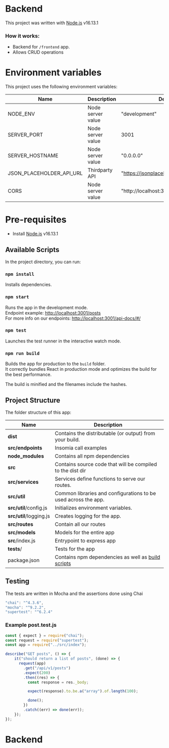 # Backend

This project was written with [Node.js](https://nodejs.org/en/) v16.13.1

### How it works:


* Backend for `/frontend` app.
* Allows CRUD operations 


# Environment variables
This project uses the following environment variables:

| Name                          | Description                         | Default Value                                  |
| ----------------------------- | ------------------------------------| -----------------------------------------------|
|NODE_ENV           | Node server value            | "development"      |
|SERVER_PORT           | Node server value            | 3001      |
|SERVER_HOSTNAME           | Node server value            | "0.0.0.0"      |
|JSON_PLACEHOLDER_API_URL           | Thirdparty API            | "https://jsonplaceholder.typicode.com/posts"      |
|CORS           | Node server value            | "http://localhost:3000"      |


# Pre-requisites
- Install [Node.js](https://nodejs.org/en/) v16.13.1

## Available Scripts

In the project directory, you can run:

### `npm install`

Installs dependencies.

### `npm start`

Runs the app in the development mode.\
Endpoint example: [http://localhost:3001/posts](http://localhost:3001/posts)\
For more info on our endpoints: [http://localhost:3001/api-docs/#/](http://localhost:3001/api-docs/#/)

### `npm test`

Launches the test runner in the interactive watch mode.

### `npm run build`

Builds the app for production to the `build` folder.\
It correctly bundles React in production mode and optimizes the build for the best performance.

The build is minified and the filenames include the hashes.


## Project Structure
The folder structure of this app:

| Name | Description |
| ------------------------ | --------------------------------------------------------------------------------------------- |
| **dist**                 | Contains the distributable (or output) from your build.  |
| **src/endpoints**      | Insomia call examples 
| **node_modules**         | Contains all  npm dependencies                                                            |
| **src**                  | Contains  source code that will be compiled to the dist dir                               |
| **src/services**      | Services define functions to serve our routes. 
| **src/util**              | Common libraries and configurations to be used across the app.  
| **src/util**/config.js              | Initializes environment variables.  
| **src/util**/logging.js              | Creates logging for the app.  
| **src/routes**           | Contain all our routes                      
| **src/models**           | Models for the entire app 
| **src**/index.js         | Entrypoint to express app                                                               |
| **tests**/         | Tests for the app           
| package.json             | Contains npm dependencies as well as [build scripts](#what-if-a-library-isnt-on-definitelytyped)   | tsconfig.json            | Config settings for compiling source code only written in TypeScript    


## Testing
The tests are  written in Mocha and the assertions done using Chai

``` ts
"chai": "^4.3.6",
"mocha": "^9.2.2",
"supertest": "^6.2.4"
```

### Example post.test.js
``` ts
const { expect } = require("chai");
const request = require("supertest");
const app = require("../src/index");

describe("GET posts", () => {
    it("should return a list of posts", (done) => {
      request(app)
        .get("/api/v1/posts")
        .expect(200)
        .then((res) => {
          const response = res._body;

          expect(response).to.be.a("array").of.length(100);

          done();
        })
        .catch((err) => done(err));
    });
});
```

# Backend
